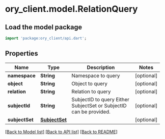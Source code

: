 # ory_client.model.RelationQuery

## Load the model package
```dart
import 'package:ory_client/api.dart';
```

## Properties
Name | Type | Description | Notes
------------ | ------------- | ------------- | -------------
**namespace** | **String** | Namespace to query | [optional] 
**object** | **String** | Object to query | [optional] 
**relation** | **String** | Relation to query | [optional] 
**subjectId** | **String** | SubjectID to query  Either SubjectSet or SubjectID can be provided. | [optional] 
**subjectSet** | [**SubjectSet**](SubjectSet.md) |  | [optional] 

[[Back to Model list]](../README.md#documentation-for-models) [[Back to API list]](../README.md#documentation-for-api-endpoints) [[Back to README]](../README.md)


